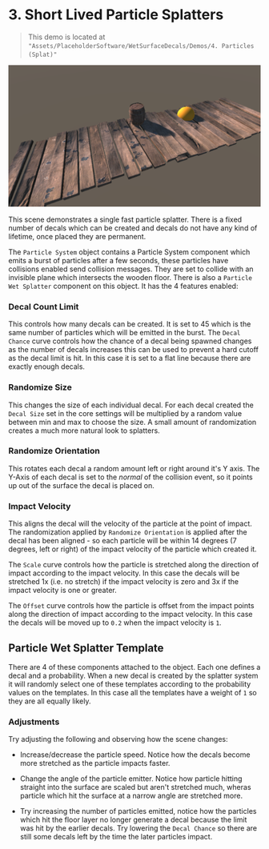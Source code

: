 # 3. Short Lived Particle Splatters

> This demo is located at `"Assets/PlaceholderSoftware/WetSurfaceDecals/Demos/4. Particles (Splat)"`

![Demo Scene 4](../images/DemoScene4Particles.png)

This scene demonstrates a single fast particle splatter. There is a fixed number of decals which can be created and decals do not have any kind of lifetime, once placed they are permanent.

The `Particle System` object contains a Particle System component which emits a burst of particles after a few seconds, these particles have collisions enabled send collision messages. They are set to collide with an invisible plane which intersects the wooden floor. There is also a `Particle Wet Splatter` component on this object. It has the 4 features enabled:

### Decal Count Limit

This controls how many decals can be created. It is set to 45 which is the same number of particles which will be emitted in the burst. The `Decal Chance` curve controls how the chance of a decal being spawned changes as the number of decals increases this can be used to prevent a hard cutoff as the decal limit is hit. In this case it is set to a flat line because there are exactly enough decals.

### Randomize Size

This changes the size of each individual decal. For each decal created the `Decal Size` set in the core settings will be multiplied by a random value between min and max to choose the size. A small amount of randomization creates a much more natural look to splatters.

### Randomize Orientation

This rotates each decal a random amount left or right around it's Y axis. The Y-Axis of each decal is set to the _normal_ of the collision event, so it points up out of the surface the decal is placed on.

### Impact Velocity

This aligns the decal will the velocity of the particle at the point of impact. The randomization applied by `Randomize Orientation` is applied after the decal has been aligned - so each particle will be within 14 degrees (7 degrees, left or right) of the impact velocity of the particle which created it.

The `Scale` curve controls how the particle is stretched along the direction of impact according to the impact velocity. In this case the decals will be stretched 1x (i.e. no stretch) if the impact velocity is zero and 3x if the impact velocity is one or greater.

The `Offset` curve controls how the particle is offset from the impact points along the direction of impact according to the impact velocity. In this case the decals will be moved up to `0.2` when the impact velocity is `1`.

## Particle Wet Splatter Template

There are 4 of these components attached to the object. Each one defines a decal and a probability. When a new decal is created by the splatter system it will randomly select one of these templates according to the probability values on the templates. In this case all the templates have a weight of `1` so they are all equally likely.

### Adjustments

Try adjusting the following and observing how the scene changes:

 - Increase/decrease the particle speed. Notice how the decals become more stretched as the particle impacts faster.

 - Change the angle of the particle emitter. Notice how particle hitting straight into the surface are scaled but aren't stretched much, wheras particle which hit the surface at a narrow angle are stretched more.

 - Try increasing the number of particles emitted, notice how the particles which hit the floor layer no longer generate a decal because the limit was hit by the earlier decals. Try lowering the `Decal Chance` so there are still some decals left by the time the later particles impact.